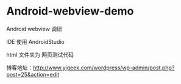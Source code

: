 # Android-webview-demo
Android webview 调研

IDE 使用 AndroidStudio<br>

html 文件夹为 网页测试代码

博客地址：http://www.yigeek.com/wordpress/wp-admin/post.php?post=25&action=edit
